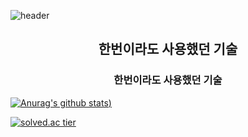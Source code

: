 ![header](https://capsule-render.vercel.app/api?type=slice&color=gradient&text=%20JisuPark%20&height=300&fontSize=150&fontColor=d6ace6)

<h2 align="center"> 한번이라도 사용했던 기술 </h2>

<h3 align="center"> 한번이라도 사용했던 기술 </h3>

[![Anurag's github stats](https://github-readme-stats.vercel.app/api?username=Jisup&show_icons=true&theme=radical))](https://github.com/Jisup/github-readme-stats)

[![solved.ac tier](http://mazassumnida.wtf/api/v2/generate_badge?boj=jerryprk)](https://solved.ac/jerryprk)

<!--
**Jisup/Jisup** is a ✨ _special_ ✨ repository because its `README.md` (this file) appears on your GitHub profile.
Here are some ideas to get you started:

- 🔭 I’m currently working on ...
- 🌱 I’m currently learning ...
- 👯 I’m looking to collaborate on ...
- 🤔 I’m looking for help with ...
- 💬 Ask me about ...
- 📫 How to reach me: ...
- 😄 Pronouns: ...
- ⚡ Fun fact: ...
-->
